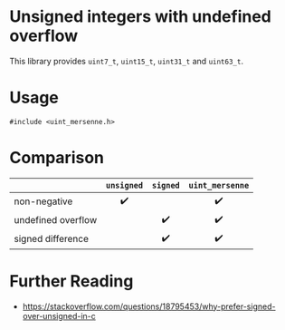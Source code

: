 # Unsigned integers with undefined overflow

This library provides `uint7_t`, `uint15_t`, `uint31_t` and `uint63_t`.

# Usage

```
#include <uint_mersenne.h>
```

# Comparison

| | `unsigned` | `signed` | `uint_mersenne` |
| --- | :---: | :---: | :---: |
| non-negative | ✔️ | | ✔️ |
| undefined overflow | | ✔️ | ✔️ |
| signed difference | | ✔️ | ✔️ |
# Further Reading


- https://stackoverflow.com/questions/18795453/why-prefer-signed-over-unsigned-in-c